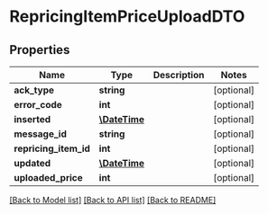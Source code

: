 # RepricingItemPriceUploadDTO

## Properties
Name | Type | Description | Notes
------------ | ------------- | ------------- | -------------
**ack_type** | **string** |  | [optional] 
**error_code** | **int** |  | [optional] 
**inserted** | [**\DateTime**](\DateTime.md) |  | [optional] 
**message_id** | **string** |  | [optional] 
**repricing_item_id** | **int** |  | [optional] 
**updated** | [**\DateTime**](\DateTime.md) |  | [optional] 
**uploaded_price** | **int** |  | [optional] 

[[Back to Model list]](../README.md#documentation-for-models) [[Back to API list]](../README.md#documentation-for-api-endpoints) [[Back to README]](../README.md)


